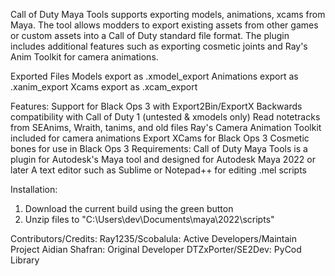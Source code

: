 Call of Duty Maya Tools supports exporting models, animations, xcams from Maya. The tool allows modders to export existing assets from other games or custom assets into a Call of Duty standard file format. The plugin includes additional features such as exporting cosmetic joints and Ray's Anim Toolkit for camera animations.

Exported Files
Models export as .xmodel_export
Animations export as .xanim_export
Xcams export as .xcam_export

Features:
Support for Black Ops 3 with Export2Bin/ExportX
Backwards compatibility with Call of Duty 1 (untested & xmodels only)
Read notetracks from SEAnims, Wraith, tanims, and old files
Ray's Camera Animation Toolkit included for camera animations
Export XCams for Black Ops 3
Cosmetic bones for use in Black Ops 3
Requirements:
Call of Duty Maya Tools is a plugin for Autodesk's Maya tool and designed for Autodesk Maya 2022 or later
A text editor such as Sublime or Notepad++ for editing .mel scripts

Installation:

1. Download the current build using the green button
2. Unzip files to "C:\Users\dev\Documents\maya\2022\scripts"

Contributors/Credits:
Ray1235/Scobalula: Active Developers/Maintain Project
Aidian Shafran: Original Developer
DTZxPorter/SE2Dev: PyCod Library